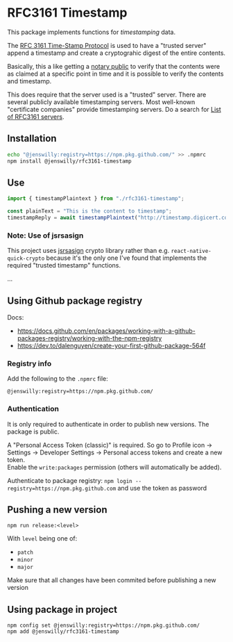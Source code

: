 # RFC3161 Timestamp

This package implements functions for _timestamping_ data.

The [RFC 3161 Time-Stamp Protocol](https://www.ietf.org/rfc/rfc3161.txt) is used to have a "trusted server" append a timestamp and create a cryptograhic digest of the entire contents.

Basically, this a like getting a [notary public](https://en.wikipedia.org/wiki/Notary_public) to verify that the contents were as claimed at a specific point in time and it is possible to verify the contents and timestamp.

This does require that the server used is a "trusted" server. There are several publicly available timestamping servers. Most well-known "certificate companies" provide timestamping servers. Do a search for [List of RFC3161 servers](https://www.google.com/search?q=list+of+rfc3161+servers).

## Installation

```bash
echo "@jenswilly:registry=https://npm.pkg.github.com/" >> .npmrc
npm install @jenswilly/rfc3161-timestamp
```

## Use

```typescript
import { timestampPlaintext } from "./rfc3161-timestamp";

const plainText = "This is the content to timestamp";
timestampReply = await timestampPlaintext("http://timestamp.digicert.com", plainText, true);
```

### Note: Use of jsrsasign

This project uses [jsrsasign](https://github.com/kjur/jsrsasign) crypto library rather than e.g. `react-native-quick-crypto` because
it's the only one I've found that implements the required "trusted timestamp" functions.

...

## Using Github package registry

Docs:

-   <https://docs.github.com/en/packages/working-with-a-github-packages-registry/working-with-the-npm-registry>
-   <https://dev.to/dalenguyen/create-your-first-github-package-564f>

### Registry info

Add the following to the `.npmrc` file:

```
@jenswilly:registry=https://npm.pkg.github.com/
```

### Authentication

It is only required to authenticate in order to publish new versions. The package is public.

A "Personal Access Token (classic)" is required. So go to Profile icon → Settings → Developer Settings → Personal access tokens and create a new token.  
Enable the `write:packages` permission (others will automatically be added).

Authenticate to package registry: `npm login --registry=https://npm.pkg.github.com` and use the token as password

## Pushing a new version

```
npm run release:<level>
```

With `level` being one of:

-   `patch`
-   `minor`
-   `major`

Make sure that all changes have been commited before publishing a new version

## Using package in project

```
npm config set @jenswilly:registry=https://npm.pkg.github.com/
npm add @jenswilly/rfc3161-timestamp
```
